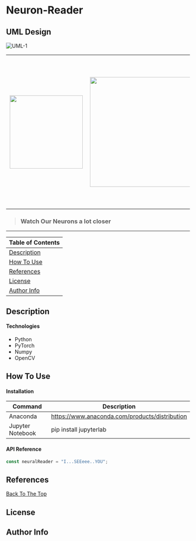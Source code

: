 # Neuron-Reader


## UML Design
![UML-1](https://user-images.githubusercontent.com/83618937/206566357-9a9c7d67-0309-45ae-9900-ba2a2a355a39.png)


<div id="image-table">
    <table>
	    <tr>
    	    <td style="padding:10px">
        	    <img src="https://www.verywellmind.com/thmb/X46JC3ovkpY6snuGLZ4vKbGVb8E=/1500x0/filters:no_upscale():max_bytes(150000):strip_icc()/548299803-56a796543df78cf7729765c8.jpg" width="200"/>
      	    </td>
            <td style="padding:10px">
            	<img src="https://user-images.githubusercontent.com/83618937/206508226-e4719683-f53b-40fb-97b6-c6f7ad230324.png" width="300"/>
            </td>
            <td style="padding:10px">
            	<img src="https://cdn.britannica.com/71/59871-050-7E57451E/neuron-cortex-rat-centre-field-nucleus-cell.jpg" width="400"/>
            </td>
        </tr>
    </table>
</div>

> ### Watch Our Neurons a lot closer
---


| Table of Contents  |
|---|
| [Description](docs/description)  |
| [How To Use](docs/how-to-use)  |
| [References](docs/references)  |
| [License](docs/license)  |
| [Author Info](docs/author-info)  |

## Description


#### Technologies
- Python
- PyTorch
- Numpy
- OpenCV

## How To Use


#### Installation
| Command | Description |
| --- | --- |
| Anaconda |  https://www.anaconda.com/products/distribution |
| Jupyter Notebook| pip install jupyterlab |
 

#### API Reference

```javascript
const neuralReader = "I...SEEeee..YOU";
```

## References
[Back To The Top](docs/back-to-top)

## License

## Author Info
